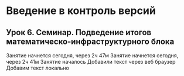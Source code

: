 # Введение в контроль версий
## Урок 6. Семинар. Подведение итогов математическо-инфраструктурного блока
Занятие начнется сегодня, через 2ч 47м
Занятие начнется сегодня, через 2ч 41м
Занятие началось
Добавили текст через веб браузер
Добавим текст локально